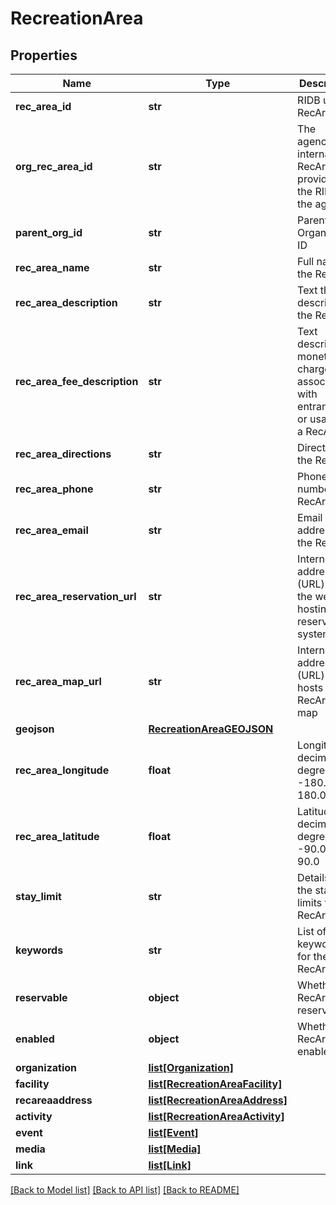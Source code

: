 # RecreationArea

## Properties
Name | Type | Description | Notes
------------ | ------------- | ------------- | -------------
**rec_area_id** | **str** | RIDB unique RecArea ID | 
**org_rec_area_id** | **str** | The agency&#x27;s internal RecArea ID provided to the RIDB by the agency | 
**parent_org_id** | **str** | Parent Organization ID | [optional] 
**rec_area_name** | **str** | Full name of the RecArea | 
**rec_area_description** | **str** | Text that describes the RecArea | 
**rec_area_fee_description** | **str** | Text describing monetary charges associated with entrance to or usage of a RecArea | 
**rec_area_directions** | **str** | Directions to the RecArea | 
**rec_area_phone** | **str** | Phone number for RecArea | 
**rec_area_email** | **str** | Email address of the RecArea | 
**rec_area_reservation_url** | **str** | Internet address (URL) for the web site hosting the reservation system | 
**rec_area_map_url** | **str** | Internet address (URL) that hosts the RecArea map | 
**geojson** | [**RecreationAreaGEOJSON**](RecreationAreaGEOJSON.md) |  | 
**rec_area_longitude** | **float** | Longitude in decimal degrees -180.0 to 180.0 | 
**rec_area_latitude** | **float** | Latitude in decimal degrees -90.0 to 90.0 | 
**stay_limit** | **str** | Details on the stay limits for the RecArea | 
**keywords** | **str** | List of keywords for the RecArea | 
**reservable** | **object** | Whether the RecArea is reservable | 
**enabled** | **object** | Whether the RecArea is enabled | 
**organization** | [**list[Organization]**](Organization.md) |  | [optional] 
**facility** | [**list[RecreationAreaFacility]**](RecreationAreaFacility.md) |  | [optional] 
**recareaaddress** | [**list[RecreationAreaAddress]**](RecreationAreaAddress.md) |  | [optional] 
**activity** | [**list[RecreationAreaActivity]**](RecreationAreaActivity.md) |  | [optional] 
**event** | [**list[Event]**](Event.md) |  | [optional] 
**media** | [**list[Media]**](Media.md) |  | [optional] 
**link** | [**list[Link]**](Link.md) |  | [optional] 

[[Back to Model list]](../README.md#documentation-for-models) [[Back to API list]](../README.md#documentation-for-api-endpoints) [[Back to README]](../README.md)

